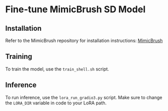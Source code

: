 # Fine-tune MimicBrush SD Model

## Installation
Refer to the MimicBrush repository for installation instructions: [MimicBrush](https://github.com/ali-vilab/MimicBrush)

## Training
To train the model, use the `train_shell.sh` script.

## Inference
To run inference, use the `lora_run_gradio3.py` script. Make sure to change the `LORA_DIR` variable in code to your LoRA path.